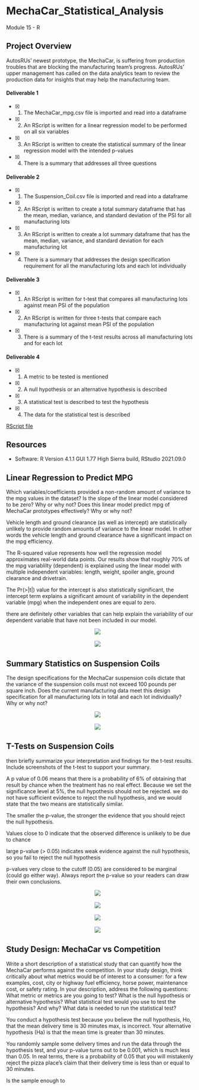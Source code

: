 # MechaCar_Statistical_Analysis
Module 15 - R

## Project Overview
AutosRUs’ newest prototype, the MechaCar, is suffering from production troubles that are blocking the manufacturing team’s progress. AutosRUs’ upper management has called on the data analytics team to review the production data for insights that may help the manufacturing team.

#### Deliverable 1
- [x] 1. The MechaCar_mpg.csv file is imported and read into a dataframe
- [x] 2. An RScript is written for a linear regression model to be performed on all six variables
- [x] 3. An RScript is written to create the statistical summary of the linear regression model with the intended p-values
- [x] 4. There is a summary that addresses all three questions

#### Deliverable 2
- [x] 1. The Suspension_Coil.csv file is imported and read into a dataframe
- [x] 2. An RScript is written to create a total summary dataframe that has the mean, median, variance, and standard deviation of the PSI for all manufacturing lots
- [x] 3. An RScript is written to create a lot summary dataframe that has the mean, median, variance, and standard deviation for each manufacturing lot
- [x] 4. There is a summary that addresses the design specification requirement for all the manufacturing lots and each lot individually

#### Deliverable 3
- [x] 1. An RScript is written for t-test that compares all manufacturing lots against mean PSI of the population
- [x] 2. An RScript is written for three t-tests that compare each manufacturing lot against mean PSI of the population
- [x] 3. There is a summary of the t-test results across all manufacturing lots and for each lot

#### Deliverable 4
- [x] 1. A metric to be tested is mentioned
- [x] 2. A null hypothesis or an alternative hypothesis is described
- [x] 3. A statistical test is described to test the hypothesis
- [x] 4. The data for the statistical test is described


[RScript file](https://github.com/GabrielaTuma/MechaCar_Statistical_Analysis/blob/21380f74162ea8e65d84db32d6ef3a71e9985f32/MechaCarChallenge.R) 


## Resources 

- Software: R Version 4.1.1 GUI 1.77 High Sierra build, RStudio 2021.09.0

## Linear Regression to Predict MPG

Which variables/coefficients provided a non-random amount of variance to the mpg values in the dataset?
Is the slope of the linear model considered to be zero? Why or why not?
Does this linear model predict mpg of MechaCar prototypes effectively? Why or why not?


Vehicle length and ground clearance (as well as intercept) are statistically unlikely to provide random amounts of variance to the linear model. In other words the vehicle length and ground clearance have a significant impact on the mpg efficiency. 

The R-squared value represents how well the regression model approximates real-world data points. Our results show that roughly 70% of the mpg variablilty (dependent) is explained using the linear model with multiple independent variables: length, weight, spoiler angle, ground clearance and drivetrain. 

The Pr(>|t|) value for the intercept is also statistically significant, the intercept term explains a significant amount of variability in the dependent variable (mpg) when the independent ones are equal to zero. 

there are definitely other variables that can help explain the variability of our dependent variable that have not been included in our model.

<p align="center">
<kbd>
  <img src="https://github.com/GabrielaTuma/MechaCar_Statistical_Analysis/blob/21380f74162ea8e65d84db32d6ef3a71e9985f32/Images/Deliverable%201.2.png">
</kbd>  &nbsp;
</p>


<p align="center">
<kbd>
  <img src="https://github.com/GabrielaTuma/MechaCar_Statistical_Analysis/blob/21380f74162ea8e65d84db32d6ef3a71e9985f32/Images/Deliverable%201.3%20.png">
</kbd>  &nbsp;
</p>

## Summary Statistics on Suspension Coils

The design specifications for the MechaCar suspension coils dictate that the variance of the suspension coils must not exceed 100 pounds per square inch. Does the current manufacturing data meet this design specification for all manufacturing lots in total and each lot individually? Why or why not?


<p align="center">
<kbd>
  <img src="https://github.com/GabrielaTuma/MechaCar_Statistical_Analysis/blob/21380f74162ea8e65d84db32d6ef3a71e9985f32/Images/Deliverable%202.2.png">
</kbd>  &nbsp;
</p>


<p align="center">
<kbd>
  <img src="https://github.com/GabrielaTuma/MechaCar_Statistical_Analysis/blob/21380f74162ea8e65d84db32d6ef3a71e9985f32/Images/Deliverable%202.3.png">
</kbd>  &nbsp;
</p>

 
 ## T-Tests on Suspension Coils
 
 then briefly summarize your interpretation and findings for the t-test results. Include screenshots of the t-test to support your summary.
 
 A p value of 0.06 means that there is a probability of 6% of obtaining that result by chance when the treatment has no real effect. Because we set the significance level at 5%, the null hypothesis should not be rejected.
we do not have sufficient evidence to reject the null hypothesis, and we would state that the two means are statistically similar. 

The smaller the p-value, the stronger the evidence that you should reject the null hypothesis.

Values close to 0 indicate that the observed difference is unlikely to be due to chance

 large p-value (> 0.05) indicates weak evidence against the null hypothesis, so you fail to reject the null hypothesis
 
 p-values very close to the cutoff (0.05) are considered to be marginal (could go either way). Always report the p-value so your readers can draw their own conclusions.
 
<p align="center">
<kbd>
  <img src="https://github.com/GabrielaTuma/MechaCar_Statistical_Analysis/blob/b47ee172a0800a4bfceee0f2d48caa19956f039f/Images/Deliverable%203.1.png">
</kbd>  &nbsp;
</p>

<p align="center">
<kbd>
  <img src="https://github.com/GabrielaTuma/MechaCar_Statistical_Analysis/blob/b47ee172a0800a4bfceee0f2d48caa19956f039f/Images/Deliverable%203.2%20Lot1.png">
</kbd>  &nbsp;
</p>


<p align="center">
<kbd>
  <img src="https://github.com/GabrielaTuma/MechaCar_Statistical_Analysis/blob/b47ee172a0800a4bfceee0f2d48caa19956f039f/Images/Deliverable%203.2%20Lot2.png">
</kbd>  &nbsp;
</p>

<p align="center">
<kbd>
  <img src="https://github.com/GabrielaTuma/MechaCar_Statistical_Analysis/blob/b47ee172a0800a4bfceee0f2d48caa19956f039f/Images/Deliverable%203.2%20Lot3.png">
</kbd>  &nbsp;
</p>


## Study Design: MechaCar vs Competition

Write a short description of a statistical study that can quantify how the MechaCar performs against the competition. In your study design, think critically about what metrics would be of interest to a consumer: for a few examples, cost, city or highway fuel efficiency, horse power, maintenance cost, or safety rating.
In your description, address the following questions:
What metric or metrics are you going to test?
What is the null hypothesis or alternative hypothesis?
What statistical test would you use to test the hypothesis? And why?
What data is needed to run the statistical test?


You conduct a hypothesis test because you believe the null hypothesis, Ho, that the mean delivery time is 30 minutes max, is incorrect. Your alternative hypothesis (Ha) is that the mean time is greater than 30 minutes.

You randomly sample some delivery times and run the data through the hypothesis test, and your p-value turns out to be 0.001, which is much less than 0.05. In real terms, there is a probability of 0.05 that you will mistakenly reject the pizza place’s claim that their delivery time is less than or equal to 30 minutes.

Is the sample enough to 
